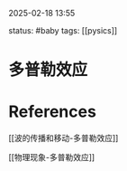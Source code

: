 2025-02-18    13:55

status: #baby 
tags: [[pysics]]


# 多普勒效应




# References

[[波的传播和移动-多普勒效应]]

[[物理现象-多普勒效应]]